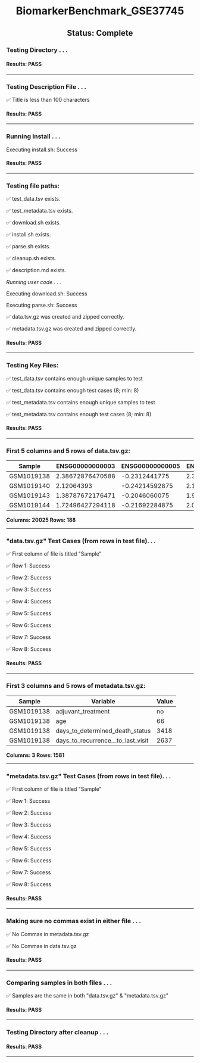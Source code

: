 <h1><center>BiomarkerBenchmark_GSE37745</center></h1>
<h2><center> Status: Complete </center></h2>


### Testing Directory . . .

#### Results: PASS
---
### Testing Description File . . .

&#9989;	Title is less than 100 characters

#### Results: PASS
---
### Running Install . . .

Executing install.sh: Success

#### Results: PASS
---

### Testing file paths:

&#9989;	test_data.tsv exists.

&#9989;	test_metadata.tsv exists.

&#9989;	download.sh exists.

&#9989;	install.sh exists.

&#9989;	parse.sh exists.

&#9989;	cleanup.sh exists.

&#9989;	description.md exists.

*Running user code . . .*

Executing download.sh: Success

Executing parse.sh: Success

&#9989;	data.tsv.gz was created and zipped correctly.

&#9989;	metadata.tsv.gz was created and zipped correctly.

#### Results: PASS
---
### Testing Key Files:

&#9989;	test_data.tsv contains enough unique samples to test

&#9989;	test_data.tsv contains enough test cases (8; min: 8)

&#9989;	test_metadata.tsv contains enough unique samples to test

&#9989;	test_metadata.tsv contains enough test cases (8; min: 8)

#### Results: PASS
---

### First 5 columns and 5 rows of data.tsv.gz:

|	Sample	|	ENSG00000000003	|	ENSG00000000005	|	ENSG00000000419	|	ENSG00000000457	|
|	---	|	---	|	---	|	---	|	---	|
|	GSM1019138	|	2.38672876470588	|	-0.2312441775	|	2.39797594555556	|	0.8360657109375	|
|	GSM1019140	|	2.12064393	|	-0.24214592875	|	2.11962213888889	|	0.7670303515625	|
|	GSM1019143	|	1.38787672176471	|	-0.2046060075	|	1.98675505111111	|	0.8303490778125	|
|	GSM1019144	|	1.72496427294118	|	-0.21692284875	|	2.02115597777778	|	0.5870620659375	|

**Columns: 20025 Rows: 188**

---
### "data.tsv.gz" Test Cases (from rows in test file). . .

&#9989;	First column of file is titled "Sample"

&#9989;	Row 1: Success

&#9989;	Row 2: Success

&#9989;	Row 3: Success

&#9989;	Row 4: Success

&#9989;	Row 5: Success

&#9989;	Row 6: Success

&#9989;	Row 7: Success

&#9989;	Row 8: Success

#### Results: PASS
---
### First 3 columns and 5 rows of metadata.tsv.gz:

|	Sample	|	Variable	|	Value	|
|	---	|	---	|	---	|
|	GSM1019138	|	adjuvant_treatment	|	no	|
|	GSM1019138	|	age	|	66	|
|	GSM1019138	|	days_to_determined_death_status	|	3418	|
|	GSM1019138	|	days_to_recurrence__to_last_visit	|	2637	|

**Columns: 3 Rows: 1581**

---
### "metadata.tsv.gz" Test Cases (from rows in test file). . .

&#9989;	First column of file is titled "Sample"

&#9989;	Row 1: Success

&#9989;	Row 2: Success

&#9989;	Row 3: Success

&#9989;	Row 4: Success

&#9989;	Row 5: Success

&#9989;	Row 6: Success

&#9989;	Row 7: Success

&#9989;	Row 8: Success

#### Results: PASS
---
### Making sure no commas exist in either file . . .

&#9989;	No Commas in metadata.tsv.gz

&#9989;	No Commas in data.tsv.gz

#### Results: PASS
---
### Comparing samples in both files . . .

&#9989;	Samples are the same in both "data.tsv.gz" & "metadata.tsv.gz"

#### Results: PASS

---
### Testing Directory after cleanup . . .

#### Results: PASS
---
